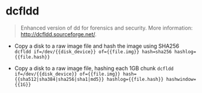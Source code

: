 # dcfldd
> Enhanced version of dd for forensics and security.
> More information: <http://dcfldd.sourceforge.net/>.

- Copy a disk to a raw image file and hash the image using SHA256
`dcfldd if=/dev/{{disk_device}} of={{file.img}} hash=sha256 hashlog={{file.hash}}`

- Copy a disk to a raw image file, hashing each 1GB chunk
`dcfldd if=/dev/{{disk_device}} of={{file.img}} hash={{sha512|sha384|sha256|sha1|md5}} hashlog={{file.hash}} hashwindow={{1G}}`
